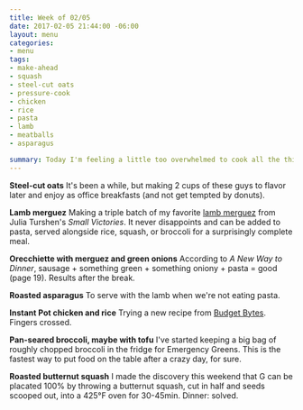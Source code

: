```yaml
---
title: Week of 02/05
date: 2017-02-05 21:44:00 -06:00
layout: menu
categories:
- menu
tags:
- make-ahead
- squash
- steel-cut oats
- pressure-cook
- chicken
- rice
- pasta
- lamb
- meatballs
- asparagus

summary: Today I'm feeling a little too overwhelmed to cook all the things and get all the work done and be truly prepared for the week. Maybe it's the headaches or the allergies or the travels, but keeping it as simple as possible feels right. A big batch of lamb merguez and a bunch of different ways to use it sound like the right way to go.
---
```


**Steel-cut oats** It's been a while, but making 2 cups of these guys to flavor later and enjoy as office breakfasts (and not get tempted by donuts).

**Lamb merguez** Making a triple batch of my favorite [lamb merguez](/posts/2017-01-16-lamb-merguez-with-herby-yogurt.md) from Julia Turshen's *Small Victories*. It never disappoints and can be added to pasta, served alongside rice, squash, or broccoli for a surprisingly complete meal.

**Orecchiette with merguez and green onions** According to *A New Way to Dinner*, sausage + something green + something oniony + pasta = good (page 19). Results after the break.

**Roasted asparagus** To serve with the lamb when we're not eating pasta.

**Instant Pot chicken and rice** Trying a new recipe from [Budget Bytes](https://www.budgetbytes.com/2016/06/pressure-cooker-chicken-rice/). Fingers crossed.

**Pan-seared broccoli, maybe with tofu** I've started keeping a big bag of roughly chopped broccoli in the fridge for Emergency Greens. This is the fastest way to put food on the table after a crazy day, for sure.

**Roasted butternut squash** I made the discovery this weekend that G can be placated 100% by throwing a butternut squash, cut in half and seeds scooped out, into a 425°F oven for 30-45min. Dinner: solved.
